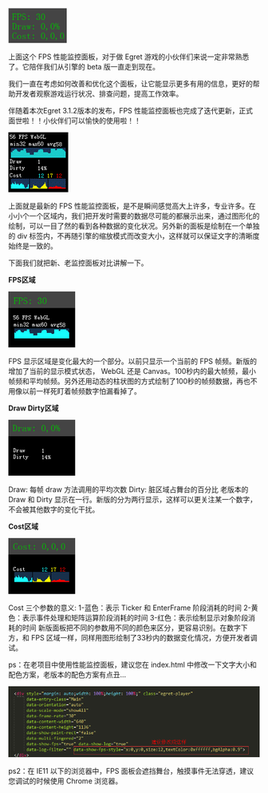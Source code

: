 ![](575e37bc1da57.png)

上面这个 FPS 性能监控面板，对于做 Egret 游戏的小伙伴们来说一定非常熟悉了。它陪伴我们从引擎的 beta 版一直走到现在。

我们一直在考虑如何改善和优化这个面板，让它能显示更多有用的信息，更好的帮助开发者观察游戏运行状况、排查问题，提高工作效率。

伴随着本次Egret 3.1.2版本的发布，FPS 性能监控面板也完成了迭代更新，正式面世啦！！小伙伴们可以愉快的使用啦！！

![](575e37bbf2099.gif)

上面就是最新的 FPS 性能监控面板，是不是瞬间感觉高大上许多，专业许多。在小小个一个区域内，我们把开发时需要的数据尽可能的都展示出来，通过图形化的绘制，可以一目了然的看到各种数据的变化状况。另外新的面板是绘制在一个单独的 div 标签内，不再随引擎的缩放模式而改变大小，这样就可以保证文字的清晰度始终是一致的。

下面我们就把新、老监控面板对比讲解一下。

**FPS区域**

![](575e37bba2934.png)

FPS 显示区域是变化最大的一个部分。以前只显示一个当前的 FPS 帧频。新版的增加了当前的显示模式状态， WebGL 还是 Canvas。100秒内的最大帧频，最小帧频和平均帧频。另外还用动态的柱状图的方式绘制了100秒的帧频数据，再也不用像以前一样死盯着帧频数字怕漏看掉了。

**Draw Dirty区域**

![](575e37bbafb14.png)

Draw: 每帧 draw 方法调用的平均次数
Dirty: 脏区域占舞台的百分比
老版本的 Draw 和 Dirty 显示在一行。新版的分为两行显示，这样可以更关注某一个数字，不会被其他数字的变化干扰。

**Cost区域**

![](575e37bbbf212.png)

Cost 三个参数的意义:
1-蓝色：表示 Ticker 和 EnterFrame 阶段消耗的时间
2-黄色：表示事件处理和矩阵运算阶段消耗的时间
3-红色：表示绘制显示对象阶段消耗的时间
新版面板把不同的参数用不同的颜色来区分，更容易识别。在数字下方，和 FPS 区域一样，同样用图形绘制了33秒内的数据变化情况，方便开发者调试。

ps：在老项目中使用性能监控面板，建议您在 index.html 中修改一下文字大小和配色方案，老版本的配色方案有点丑...

![](575e37bc3eefb.png)

ps2：在 IE11 以下的浏览器中，FPS 面板会遮挡舞台，触摸事件无法穿透，建议您调试的时候使用 Chrome 浏览器。









